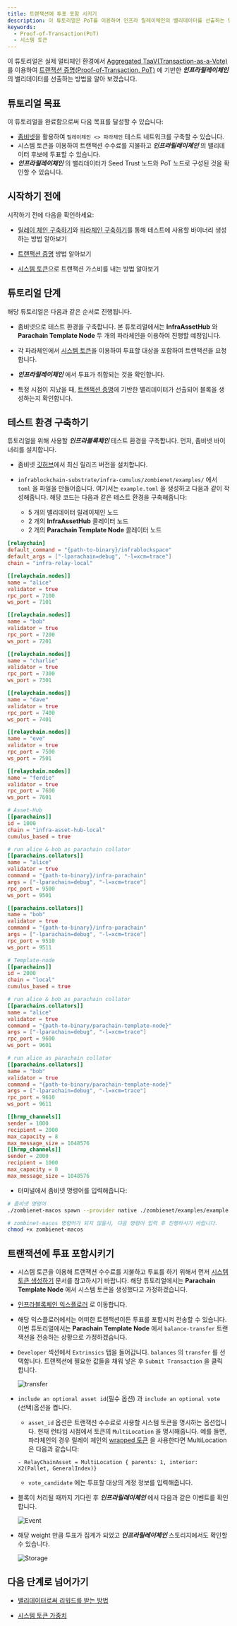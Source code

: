 ```yaml
---
title: 트랜잭션에 투표 포함 시키기
description: 이 튜토리얼은 PoT를 이용하여 인프라 릴레이체인의 밸리데이터를 선출하는 방법을 배웁니다.
keywords:
  - Proof-of-Transaction(PoT)
  - 시스템 토큰
---
```


이 튜토리얼은 실제 멀티체인 환경에서 [Aggregated TaaV(Transaction-as-a-Vote)](../learn/protocol/proof-of-transaction.md#aggregated-proof-of-transactionpot)를 이용하여 [트랜잭션 증명(Proof-of-Transaction, PoT)](../learn/protocol/proof-of-transaction.md) 에 기반한 **_인프라릴레이체인_** 의 밸리데이터를 선출하는 방법을 알아 보겠습니다.

## 튜토리얼 목표

이 튜토리얼을 완료함으로써 다음 목표를 달성할 수 있습니다:

- [좀비넷](../tutorials/test/simulate-parachains.md)을 활용하여 `릴레이체인 <> 파라체인` 테스트 네트워크를 구축할 수 있습니다.
- 시스템 토큰을 이용하여 트랜잭션 수수료를 지불하고 **_인프라릴레이체인_** 의 밸리데이터 후보에 투표할 수 있습니다.
- **_인프라릴레이체인_** 의 밸리데이터가 Seed Trust 노드와 PoT 노드로 구성된 것을 확인할 수 있습니다.

## 시작하기 전에

시작하기 전에 다음을 확인하세요:

- [릴레이 체인 구축하기](../tutorials/build/build-infra-relay-chain.md)와 [파라체인 구축하기](../tutorials/build/build-a-parachain.md)를 통해 테스트에 사용할 바이너리 생성하는 방법 알아보기

- [트랜잭션 증명](../../learn/protocol/proof-of-transaction.md) 방법 알아보기

- [시스템 토큰](../../learn/protocol/system-token.md)으로 트랜잭션 가스비를 내는 방법 알아보기

## 튜토리얼 단계

해당 튜토리얼은 다음과 같은 순서로 진행됩니다.

- 좀비넷으로 테스트 환경을 구축합니다. 본 튜토리얼에서는 **InfraAssetHub** 와 **Parachain Template Node** 두 개의 파라체인을 이용하여 진행할 예정입니다.

- 각 파라체인에서 [시스템 토큰](../learn/protocol/system-token.md)을 이용하여 투표할 대상을 포함하여 트랜잭션을 요청합니다.

- **_인프라릴레이체인_** 에서 투표가 취합되는 것을 확인합니다.

- 특정 시점이 지났을 때, [트랜잭션 증명](../learn/protocol/proof-of-transaction.md)에 기반한 밸리데이터가 선출되어 블록을 생성하는지 확인합니다.

## 테스트 환경 구축하기

튜토리얼을 위해 사용할 **_인프라블록체인_** 테스트 환경을 구축합니다. 먼저, 좀비넷 바이너리를 설치합니다.

- 좀비넷 [깃허브](https://github.com/paritytech/zombienet)에서 최신 릴리즈 버전을 설치합니다.

- `infrablockchain-substrate/infra-cumulus/zombienet/examples/` 에서 `toml` 을 파일을 만들어줍니다. 여기서는 `example.toml` 을 생성하고 다음과 같이 작성해줍니다. 해당 코드는 다음과 같은 테스트 환경을 구축해줍니다:
  - 5 개의 밸리데이터 릴레이체인 노드
  - 2 개의 **InfraAssetHub** 콜레이터 노드
  - 2 개의 **Parachain Template Node** 콜레이터 노드

```toml
[relaychain]
default_command = "{path-to-binary}/infrablockspace"
default_args = ["-lparachain=debug", "-l=xcm=trace"]
chain = "infra-relay-local"

[[relaychain.nodes]]
name = "alice"
validator = true
rpc_port = 7100
ws_port = 7101

[[relaychain.nodes]]
name = "bob"
validator = true
rpc_port = 7200
ws_port = 7201

[[relaychain.nodes]]
name = "charlie"
validator = true
rpc_port = 7300
ws_port = 7301

[[relaychain.nodes]]
name = "dave"
validator = true
rpc_port = 7400
ws_port = 7401

[[relaychain.nodes]]
name = "eve"
validator = true
rpc_port = 7500
ws_port = 7501

[[relaychain.nodes]]
name = "ferdie"
validator = true
rpc_port = 7600
ws_port = 7601

# Asset-Hub
[[parachains]]
id = 1000
chain = "infra-asset-hub-local"
cumulus_based = true

# run alice & bob as parachain collator
[[parachains.collators]]
name = "alice"
validator = true
command = "{path-to-binary}/infra-parachain"
args = ["-lparachain=debug", "-l=xcm=trace"]
rpc_port = 9500
ws_port = 9501

[[parachains.collators]]
name = "bob"
validator = true
command = "{path-to-binary}/infra-parachain"
args = ["-lparachain=debug", "-l=xcm=trace"]
rpc_port = 9510
ws_port = 9511

# Template-node
[[parachains]]
id = 2000
chain = "local"
cumulus_based = true

# run alice & bob as parachain collator
[[parachains.collators]]
name = "alice"
validator = true
command = "{path-to-binary/parachain-template-node}"
args = ["-lparachain=debug", "-l=xcm=trace"]
rpc_port = 9600
ws_port = 9601

# run alice as parachain collator
[[parachains.collators]]
name = "bob"
validator = true
command = "{path-to-binary/parachain-template-node}"
args = ["-lparachain=debug", "-l=xcm=trace"]
rpc_port = 9610
ws_port = 9611

[[hrmp_channels]]
sender = 1000
recipient = 2000
max_capacity = 8
max_message_size = 1048576
[[hrmp_channels]]
sender = 2000
recipient = 1000
max_capacity = 8
max_message_size = 1048576
```

- 터미널에서 좀비넷 명령어를 입력해줍니다:

```bash
# 좀비넷 명령어
./zombienet-macos spawn --provider native ./zombienet/examples/example.toml

# zombinet-macos 명령어가 되지 않을시, 댜음 명령어 입력 후 진행하시기 바랍니다.
chmod +x zombienet-macos
```

## 트랜잭션에 투표 포함시키기

- 시스템 토큰을 이용해 트랜잭션 수수료를 지불하고 투표를 하기 위해서 먼저 [시스템 토큰 생성하기](./how-to-interact-with-system-token.md) 문서를 참고하시기 바랍니다. 해당 튜토리얼에서는 **Parachain Template Node** 에서 시스템 토큰을 생성했다고 가정하겠습니다.

- [인프라블록체인 익스플로러](https://portal.infrablockspace.net) 로 이동합니다.

- 해당 익스플로러에서는 어떠한 트랜잭션이든 투표를 포함시켜 전송할 수 있습니다. 이번 튜토리얼에서는 **Parachain Template Node** 에서 `balance-transfer` 트랜잭션을 전송하는 상황으로 가정하겠습니다.

- `Developer` 섹션에서 `Extrinsics` 탭을 들어갑니다. `balances` 의 `transfer` 를 선택합니다. 트랜잭션에 필요한 값들을 채워 넣은 후 `Submit Transaction` 을 클릭 합니다.

  ![transfer](/media/images/docs/infrablockchain/tutorials/tx-detail.png)

- `include an optional asset id`(필수 옵션) 과 `include an optional vote` (선택)옵션을 켭니다.

  - `asset_id` 옵션은 트랜잭션 수수료로 사용할 시스템 토큰을 명시하는 옵션입니다. 현재 런타임 시점에서 토큰의 `MultiLocation` 을 명시해줍니다. 예를 들면, 파라체인의 경우 릴레이 체인의 [wrapped 토큰](../../learn/protocol/system-token.md#랩드wrapped-시스템-토큰) 을 사용한다면 MultiLocation 은 다음과 같습니다:

  ```text
  - RelayChainAsset = MultiLocation { parents: 1, interior: X2(Pallet, GeneralIndex)}
  ```

  - `vote_candidate` 에는 투표할 대상의 계정 정보를 입력해줍니다.

- 블록이 처리될 때까지 기다린 후 **_인프라릴레이체인_** 에서 다음과 같은 이벤트를 확인합니다.

  ![Event](/media/images/docs/infrablockchain/tutorials/infra-relay-event.png)

- 해당 weight 만큼 투표가 집계가 되었고 **_인프라릴레이체인_** 스토리지에서도 확인할 수 있습니다.

  ![Storage](/media/images/docs/infrablockchain/tutorials/infra-relay-storage.png)

## 다음 단계로 넘어가기

- [밸리데이터로써 리워드를 받는 방법](./how-to-get-validator-reward.md)

- [시스템 토큰 가중치](../learn/protocol/transaction-fee.md#시스템-토큰-가중치)
